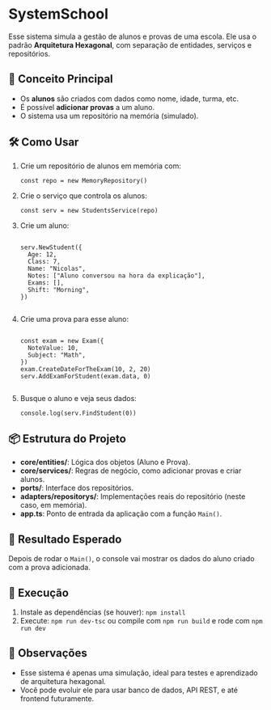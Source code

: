 
<body>
  <h1>SystemSchool</h1

  <p>
    Esse sistema simula a gestão de alunos e provas de uma escola. Ele usa o padrão <strong>Arquitetura Hexagonal</strong>,
    com separação de entidades, serviços e repositórios.
  </p>

  <h2>🧠 Conceito Principal</h2>
  <ul>
    <li>Os <strong>alunos</strong> são criados com dados como nome, idade, turma, etc.</li>
    <li>É possível <strong>adicionar provas</strong> a um aluno.</li>
    <li>O sistema usa um repositório na memória (simulado).</li>
  </ul>

  <h2>🛠️ Como Usar</h2>
  <ol>
    <li>Crie um repositório de alunos em memória com:
      <pre><code>const repo = new MemoryRepository()</code></pre>
    </li>
    <li>Crie o serviço que controla os alunos:
      <pre><code>const serv = new StudentsService(repo)</code></pre>
    </li>
    <li>Crie um aluno:
      <pre><code>
serv.NewStudent({
  Age: 12,
  Class: 7,
  Name: "Nicolas",
  Notes: ["Aluno conversou na hora da explicação"],
  Exams: [],
  Shift: "Morning",
})
      </code></pre>
    </li>
    <li>Crie uma prova para esse aluno:
      <pre><code>
const exam = new Exam({
  NoteValue: 10,
  Subject: "Math",
})
exam.CreateDateForTheExam(10, 2, 20)
serv.AddExamForStudent(exam.data, 0)
      </code></pre>
    </li>
    <li>Busque o aluno e veja seus dados:
      <pre><code>console.log(serv.FindStudent(0))</code></pre>
    </li>
  </ol>

  <h2>📦 Estrutura do Projeto</h2>
  <ul>
    <li><strong>core/entities/</strong>: Lógica dos objetos (Aluno e Prova).</li>
    <li><strong>core/services/</strong>: Regras de negócio, como adicionar provas e criar alunos.</li>
    <li><strong>ports/</strong>: Interface dos repositórios.</li>
    <li><strong>adapters/repositorys/</strong>: Implementações reais do repositório (neste caso, em memória).</li>
    <li><strong>app.ts</strong>: Ponto de entrada da aplicação com a função <code>Main()</code>.</li>
  </ul>

  <h2>🧪 Resultado Esperado</h2>
  <p>Depois de rodar o <code>Main()</code>, o console vai mostrar os dados do aluno criado com a prova adicionada.</p>

  <h2>🚀 Execução</h2>
  <ol>
    <li>Instale as dependências (se houver): <code>npm install</code></li>
    <li>Execute: <code>npm run dev-tsc</code> ou compile com <code>npm run build</code> e rode com <code>npm run dev</code></li>
  </ol>

  <h2>💬 Observações</h2>
  <ul>
    <li>Esse sistema é apenas uma simulação, ideal para testes e aprendizado de arquitetura hexagonal.</li>
    <li>Você pode evoluir ele para usar banco de dados, API REST, e até frontend futuramente.</li>
  </ul>
</body>
</html>
